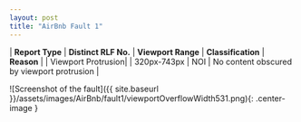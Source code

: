 ```yaml
---
layout: post
title: "AirBnb Fault 1"
---
```

| **Report Type** | **Distinct RLF No.** | **Viewport Range** | **Classification** | **Reason** |
| Viewport Protrusion|  | 320px-743px | NOI | No content obscured by viewport protrusion | 

![Screenshot of the fault]({{ site.baseurl }}/assets/images/AirBnb/fault1/viewportOverflowWidth531.png){: .center-image }